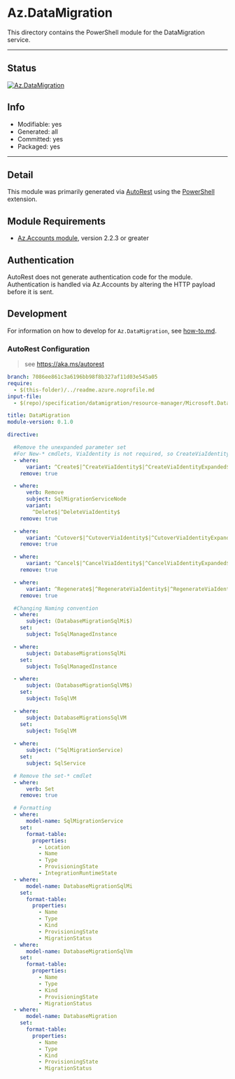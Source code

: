 <!-- region Generated -->
# Az.DataMigration
This directory contains the PowerShell module for the DataMigration service.

---
## Status
[![Az.DataMigration](https://img.shields.io/powershellgallery/v/Az.DataMigration.svg?style=flat-square&label=Az.DataMigration "Az.DataMigration")](https://www.powershellgallery.com/packages/Az.DataMigration/)

## Info
- Modifiable: yes
- Generated: all
- Committed: yes
- Packaged: yes

---
## Detail
This module was primarily generated via [AutoRest](https://github.com/Azure/autorest) using the [PowerShell](https://github.com/Azure/autorest.powershell) extension.

## Module Requirements
- [Az.Accounts module](https://www.powershellgallery.com/packages/Az.Accounts/), version 2.2.3 or greater

## Authentication
AutoRest does not generate authentication code for the module. Authentication is handled via Az.Accounts by altering the HTTP payload before it is sent.

## Development
For information on how to develop for `Az.DataMigration`, see [how-to.md](how-to.md).
<!-- endregion -->

### AutoRest Configuration
> see https://aka.ms/autorest

``` yaml
branch: 7086ee861c3a6196bb98f8b327af11d03e545a05
require:
  - $(this-folder)/../readme.azure.noprofile.md
input-file:
  - $(repo)/specification/datamigration/resource-manager/Microsoft.DataMigration/preview/2021-10-30-preview/sqlmigration.json

title: DataMigration
module-version: 0.1.0

directive:

  #Remove the unexpanded parameter set
  #For New-* cmdlets, ViaIdentity is not required, so CreateViaIdentityExpanded is removed as well
  - where:
      variant: ^Create$|^CreateViaIdentity$|^CreateViaIdentityExpanded$|^Update$|^UpdateViaIdentity$
    remove: true

  - where:
      verb: Remove
      subject: SqlMigrationServiceNode
      variant: 
        ^Delete$|^DeleteViaIdentity$
    remove: true

  - where:
      variant: ^Cutover$|^CutoverViaIdentity$|^CutoverViaIdentityExpanded$ 
    remove: true

  - where:
      variant: ^Cancel$|^CancelViaIdentity$|^CancelViaIdentityExpanded$
    remove: true

  - where:
      variant: ^Regenerate$|^RegenerateViaIdentity$|^RegenerateViaIdentityExpanded$
    remove: true

  #Changing Naming convention
  - where:
      subject: (DatabaseMigrationSqlMi$)
    set:
      subject: ToSqlManagedInstance

  - where:
      subject: DatabaseMigrationsSqlMi
    set:
      subject: ToSqlManagedInstance

  - where:
      subject: (DatabaseMigrationSqlVM$)
    set:
      subject: ToSqlVM

  - where:
      subject: DatabaseMigrationsSqlVM
    set:
      subject: ToSqlVM
  
  - where:
      subject: (^SqlMigrationService)
    set:
      subject: SqlService

  # Remove the set-* cmdlet
  - where:
      verb: Set
    remove: true

  # Formatting
  - where:
      model-name: SqlMigrationService
    set:
      format-table:
        properties:
          - Location
          - Name
          - Type
          - ProvisioningState
          - IntegrationRuntimeState
  - where:
      model-name: DatabaseMigrationSqlMi
    set:
      format-table:
        properties:
          - Name
          - Type
          - Kind
          - ProvisioningState
          - MigrationStatus
  - where:
      model-name: DatabaseMigrationSqlVm
    set:
      format-table:
        properties:
          - Name
          - Type
          - Kind
          - ProvisioningState
          - MigrationStatus
  - where:
      model-name: DatabaseMigration
    set:
      format-table:
        properties:
          - Name
          - Type
          - Kind
          - ProvisioningState
          - MigrationStatus
```
